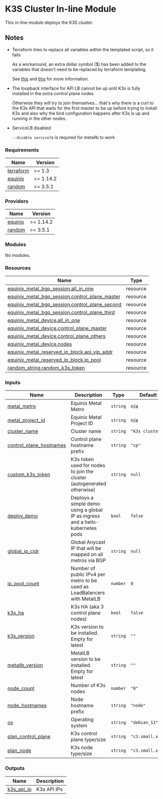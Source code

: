 # K3S Cluster In-line Module

This in-line module deploys the K3S cluster.

## Notes

* Terraform tries to replace all variables within the templated script, so it fails

  As a workaround, an extra dollar symbol ($) has been added to the variables that doesn't need to be replaced by terraform templating.

  See [this](https://discuss.hashicorp.com/t/invalid-value-for-vars-parameter-vars-map-does-not-contain-key-issue/12074/4) and [this](https://github.com/hashicorp/terraform/issues/23384) for more information.

* The loopback interface for API LB cannot be up until K3s is fully installed in the extra control plane nodes

  Otherwise they will try to join themselves... that's why there is a curl to the K3s API that waits for the first master to be up before trying to install K3s and also why the bird configuration happens after K3s is up and running in the other nodes.

* ServiceLB disabled

  `--disable servicelb` is required for metallb to work
<!-- BEGIN_TF_DOCS -->
### Requirements

| Name | Version |
|------|---------|
| <a name="requirement_terraform"></a> [terraform](#requirement\_terraform) | >= 1.3 |
| <a name="requirement_equinix"></a> [equinix](#requirement\_equinix) | >= 1.14.2 |
| <a name="requirement_random"></a> [random](#requirement\_random) | >= 3.5.1 |

### Providers

| Name | Version |
|------|---------|
| <a name="provider_equinix"></a> [equinix](#provider\_equinix) | >= 1.14.2 |
| <a name="provider_random"></a> [random](#provider\_random) | >= 3.5.1 |

### Modules

No modules.

### Resources

| Name | Type |
|------|------|
| [equinix_metal_bgp_session.all_in_one](https://registry.terraform.io/providers/equinix/equinix/latest/docs/resources/metal_bgp_session) | resource |
| [equinix_metal_bgp_session.control_plane_master](https://registry.terraform.io/providers/equinix/equinix/latest/docs/resources/metal_bgp_session) | resource |
| [equinix_metal_bgp_session.control_plane_second](https://registry.terraform.io/providers/equinix/equinix/latest/docs/resources/metal_bgp_session) | resource |
| [equinix_metal_bgp_session.control_plane_third](https://registry.terraform.io/providers/equinix/equinix/latest/docs/resources/metal_bgp_session) | resource |
| [equinix_metal_device.all_in_one](https://registry.terraform.io/providers/equinix/equinix/latest/docs/resources/metal_device) | resource |
| [equinix_metal_device.control_plane_master](https://registry.terraform.io/providers/equinix/equinix/latest/docs/resources/metal_device) | resource |
| [equinix_metal_device.control_plane_others](https://registry.terraform.io/providers/equinix/equinix/latest/docs/resources/metal_device) | resource |
| [equinix_metal_device.nodes](https://registry.terraform.io/providers/equinix/equinix/latest/docs/resources/metal_device) | resource |
| [equinix_metal_reserved_ip_block.api_vip_addr](https://registry.terraform.io/providers/equinix/equinix/latest/docs/resources/metal_reserved_ip_block) | resource |
| [equinix_metal_reserved_ip_block.ip_pool](https://registry.terraform.io/providers/equinix/equinix/latest/docs/resources/metal_reserved_ip_block) | resource |
| [random_string.random_k3s_token](https://registry.terraform.io/providers/hashicorp/random/latest/docs/resources/string) | resource |

### Inputs

| Name | Description | Type | Default | Required |
|------|-------------|------|---------|:--------:|
| <a name="input_metal_metro"></a> [metal\_metro](#input\_metal\_metro) | Equinix Metal Metro | `string` | n/a | yes |
| <a name="input_metal_project_id"></a> [metal\_project\_id](#input\_metal\_project\_id) | Equinix Metal Project ID | `string` | n/a | yes |
| <a name="input_cluster_name"></a> [cluster\_name](#input\_cluster\_name) | Cluster name | `string` | `"K3s cluster"` | no |
| <a name="input_control_plane_hostnames"></a> [control\_plane\_hostnames](#input\_control\_plane\_hostnames) | Control plane hostname prefix | `string` | `"cp"` | no |
| <a name="input_custom_k3s_token"></a> [custom\_k3s\_token](#input\_custom\_k3s\_token) | K3s token used for nodes to join the cluster (autogenerated otherwise) | `string` | `null` | no |
| <a name="input_deploy_demo"></a> [deploy\_demo](#input\_deploy\_demo) | Deploys a simple demo using a global IP as ingress and a hello-kubernetes pods | `bool` | `false` | no |
| <a name="input_global_ip_cidr"></a> [global\_ip\_cidr](#input\_global\_ip\_cidr) | Global Anycast IP that will be mapped on all metros via BGP | `string` | `null` | no |
| <a name="input_ip_pool_count"></a> [ip\_pool\_count](#input\_ip\_pool\_count) | Number of public IPv4 per metro to be used as LoadBalancers with MetalLB | `number` | `0` | no |
| <a name="input_k3s_ha"></a> [k3s\_ha](#input\_k3s\_ha) | K3s HA (aka 3 control plane nodes) | `bool` | `false` | no |
| <a name="input_k3s_version"></a> [k3s\_version](#input\_k3s\_version) | K3s version to be installed. Empty for latest | `string` | `""` | no |
| <a name="input_metallb_version"></a> [metallb\_version](#input\_metallb\_version) | MetalLB version to be installed. Empty for latest | `string` | `""` | no |
| <a name="input_node_count"></a> [node\_count](#input\_node\_count) | Number of K3s nodes | `number` | `"0"` | no |
| <a name="input_node_hostnames"></a> [node\_hostnames](#input\_node\_hostnames) | Node hostname prefix | `string` | `"node"` | no |
| <a name="input_os"></a> [os](#input\_os) | Operating system | `string` | `"debian_11"` | no |
| <a name="input_plan_control_plane"></a> [plan\_control\_plane](#input\_plan\_control\_plane) | K3s control plane type/size | `string` | `"c3.small.x86"` | no |
| <a name="input_plan_node"></a> [plan\_node](#input\_plan\_node) | K3s node type/size | `string` | `"c3.small.x86"` | no |

### Outputs

| Name | Description |
|------|-------------|
| <a name="output_k3s_api_ip"></a> [k3s\_api\_ip](#output\_k3s\_api\_ip) | K3s API IPs |
<!-- END_TF_DOCS -->
